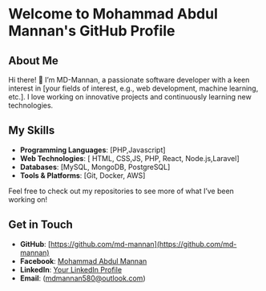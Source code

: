 # Welcome to Mohammad Abdul Mannan's GitHub Profile

## About Me

Hi there! 👋 I’m MD-Mannan, a passionate software developer with a keen interest in [your fields of interest, e.g., web development, machine learning, etc.]. I love working on innovative projects and continuously learning new technologies.

## My Skills

- **Programming Languages**: [PHP,Javascript]
- **Web Technologies**: [ HTML, CSS,JS, PHP, React, Node.js,Laravel]
- **Databases**: [MySQL, MongoDB, PostgreSQL]
- **Tools & Platforms**: [Git, Docker, AWS]


Feel free to check out my repositories to see more of what I’ve been working on!

## Get in Touch

- **GitHub**: [https://github.com/md-mannan](https://github.com/md-mannan)
- **Facebook**: [Mohammad Abdul Mannan](https://www.facebook.com/mdmannan580)
- **LinkedIn**: [Your LinkedIn Profile](https://www.linkedin.com/in/mohammad-abdul-mannan-337a7678/)
- **Email**:  (mdmannan580@outlook.com)

